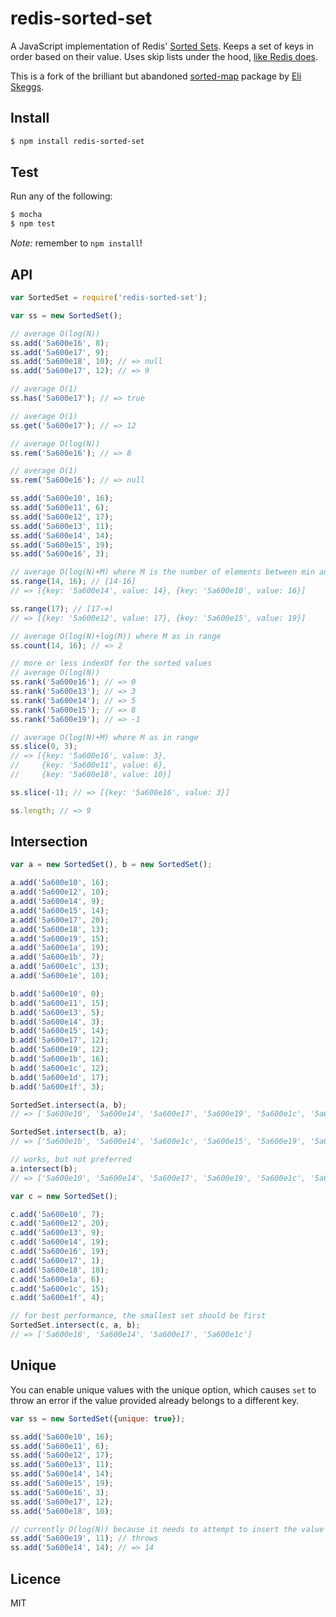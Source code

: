 # redis-sorted-set

A JavaScript implementation of Redis' [Sorted Sets](https://redis.io/commands#sorted_set). Keeps a set of keys in order based on their value. Uses skip lists under the hood, [like Redis does](http://stackoverflow.com/a/9626334/638546).

This is a fork of the brilliant but abandoned [sorted-map](https://www.npmjs.com/package/sorted-map) package by [Eli Skeggs](https://github.com/skeggse).


## Install

```sh
$ npm install redis-sorted-set
```


## Test

Run any of the following:

```sh
$ mocha
$ npm test
```

_Note:_ remember to `npm install`!


## API

```js
var SortedSet = require('redis-sorted-set');

var ss = new SortedSet();

// average O(log(N))
ss.add('5a600e16', 8);
ss.add('5a600e17', 9);
ss.add('5a600e18', 10); // => null
ss.add('5a600e17', 12); // => 9

// average O(1)
ss.has('5a600e17'); // => true

// average O(1)
ss.get('5a600e17'); // => 12

// average O(log(N))
ss.rem('5a600e16'); // => 8

// average O(1)
ss.rem('5a600e16'); // => null

ss.add('5a600e10', 16);
ss.add('5a600e11', 6);
ss.add('5a600e12', 17);
ss.add('5a600e13', 11);
ss.add('5a600e14', 14);
ss.add('5a600e15', 19);
ss.add('5a600e16', 3);

// average O(log(N)+M) where M is the number of elements between min and max
ss.range(14, 16); // [14-16]
// => [{key: '5a600e14', value: 14}, {key: '5a600e10', value: 16}]

ss.range(17); // [17-∞)
// => [{key: '5a600e12', value: 17}, {key: '5a600e15', value: 19}]

// average O(log(N)+log(M)) where M as in range
ss.count(14, 16); // => 2

// more or less indexOf for the sorted values
// average O(log(N))
ss.rank('5a600e16'); // => 0
ss.rank('5a600e13'); // => 3
ss.rank('5a600e14'); // => 5
ss.rank('5a600e15'); // => 8
ss.rank('5a600e19'); // => -1

// average O(log(N)+M) where M as in range
ss.slice(0, 3);
// => [{key: '5a600e16', value: 3},
//     {key: '5a600e11', value: 6},
//     {key: '5a600e18', value: 10}]

ss.slice(-1); // => [{key: '5a600e16', value: 3}]

ss.length; // => 9
```


## Intersection

```js
var a = new SortedSet(), b = new SortedSet();

a.add('5a600e10', 16);
a.add('5a600e12', 10);
a.add('5a600e14', 9);
a.add('5a600e15', 14);
a.add('5a600e17', 20);
a.add('5a600e18', 13);
a.add('5a600e19', 15);
a.add('5a600e1a', 19);
a.add('5a600e1b', 7);
a.add('5a600e1c', 13);
a.add('5a600e1e', 10);

b.add('5a600e10', 0);
b.add('5a600e11', 15);
b.add('5a600e13', 5);
b.add('5a600e14', 3);
b.add('5a600e15', 14);
b.add('5a600e17', 12);
b.add('5a600e19', 12);
b.add('5a600e1b', 16);
b.add('5a600e1c', 12);
b.add('5a600e1d', 17);
b.add('5a600e1f', 3);

SortedSet.intersect(a, b);
// => ['5a600e10', '5a600e14', '5a600e17', '5a600e19', '5a600e1c', '5a600e15', '5a600e1b']

SortedSet.intersect(b, a);
// => ['5a600e1b', '5a600e14', '5a600e1c', '5a600e15', '5a600e19', '5a600e10', '5a600e17']

// works, but not preferred
a.intersect(b);
// => ['5a600e10', '5a600e14', '5a600e17', '5a600e19', '5a600e1c', '5a600e15', '5a600e1b']

var c = new SortedSet();

c.add('5a600e10', 7);
c.add('5a600e12', 20);
c.add('5a600e13', 9);
c.add('5a600e14', 19);
c.add('5a600e16', 19);
c.add('5a600e17', 1);
c.add('5a600e18', 18);
c.add('5a600e1a', 6);
c.add('5a600e1c', 15);
c.add('5a600e1f', 4);

// for best performance, the smallest set should be first
SortedSet.intersect(c, a, b);
// => ['5a600e10', '5a600e14', '5a600e17', '5a600e1c']
```


## Unique

You can enable unique values with the unique option, which causes `set` to throw an error if the value provided already belongs to a different key.

```js
var ss = new SortedSet({unique: true});

ss.add('5a600e10', 16);
ss.add('5a600e11', 6);
ss.add('5a600e12', 17);
ss.add('5a600e13', 11);
ss.add('5a600e14', 14);
ss.add('5a600e15', 19);
ss.add('5a600e16', 3);
ss.add('5a600e17', 12);
ss.add('5a600e18', 10);

// currently O(log(N)) because it needs to attempt to insert the value
ss.add('5a600e19', 11); // throws
ss.add('5a600e14', 14); // => 14
```


## Licence

MIT
